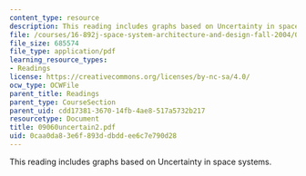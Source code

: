 ```yaml
---
content_type: resource
description: This reading includes graphs based on Uncertainty in space systems.
file: /courses/16-892j-space-system-architecture-and-design-fall-2004/0caa0da83e6f893ddbddee6c7e790d28_09060uncertain2.pdf
file_size: 685574
file_type: application/pdf
learning_resource_types:
- Readings
license: https://creativecommons.org/licenses/by-nc-sa/4.0/
ocw_type: OCWFile
parent_title: Readings
parent_type: CourseSection
parent_uid: cdd17381-3670-14fb-4ae8-517a5732b217
resourcetype: Document
title: 09060uncertain2.pdf
uid: 0caa0da8-3e6f-893d-dbdd-ee6c7e790d28
---
```

This reading includes graphs based on Uncertainty in space systems.